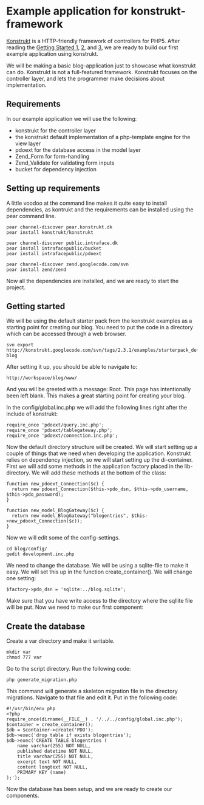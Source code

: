 Example application for konstrukt-framework
==

[Konstrukt](http://konstrukt.dk/) is a HTTP-friendly framework of controllers for PHP5. After reading the [Getting Started 1](http://konstrukt.dk/getting-started-part1.html), [2](http://konstrukt.dk/getting-started-part2.html), and [3](http://konstrukt.dk/getting-started-part3.html), we are ready to build our first example application using konstrukt.

We will be making a basic blog-application just to showcase what konstrukt can do. Konstrukt is not a full-featured framework. Konstrukt focuses on the controller layer, and lets the programmer make decisions about implementation.

Requirements
-- 

In our example application we will use the following:

* konstrukt for the controller layer
* the konstrukt default implementation of a php-template engine for the view layer
* pdoext for the database access in the model layer
* Zend_Form for form-handling
* Zend_Validate for validating form inputs
* bucket for dependency injection

Setting up requirements
--

A little voodoo at the command line makes it quite easy to install dependencies, as kontrukt and the requirements can be installed using the pear command line.

    pear channel-discover pear.konstrukt.dk
    pear install konstrukt/konstrukt

    pear channel-discover public.intraface.dk
    pear install intrafacepublic/bucket
    pear install intrafacepublic/pdoext

    pear channel-discover zend.googlecode.com/svn
    pear install zend/zend

Now all the dependencies are installed, and we are ready to start the project.

Getting started
--

We will be using the default starter pack from the konstrukt examples as a starting point for creating our blog. You need to put the code in a directory which can be accessed through a web browser.

    svn export http://konstrukt.googlecode.com/svn/tags/2.3.1/examples/starterpack_default blog
    
After setting it up, you should be able to navigate to:

	http://workspace/blog/www/
	
And you will be greeted with a message: Root. This page has intentionally been left blank. This makes a great starting point for creating your blog.

In the config/global.inc.php we will add the following lines right after the include of konstrukt:

    require_once 'pdoext/query.inc.php';
    require_once 'pdoext/tablegateway.php';
    require_once 'pdoext/connection.inc.php';

Now the default directory structure will be created. We will start setting up a couple of things that we need when developing the application. Konstrukt relies on dependency injection, so we will start setting up the di-container. First we will add some methods in the application factory placed in the lib-directory. We will add these methods at the bottom of the class:

    function new_pdoext_Connection($c) {
      return new pdoext_Connection($this->pdo_dsn, $this->pdo_username, $this->pdo_password);
    }

    function new_model_BlogGateway($c) {
      return new model_BlogGateway("blogentries", $this->new_pdoext_Connection($c));
    }
	
Now we will edit some of the config-settings.

	cd blog/config/
	gedit development.inc.php
	
We need to change the database. We will be using a sqlite-file to make it easy. We will set this up in the function create_container(). We will change one setting:

    $factory->pdo_dsn = 'sqlite:../blog.sqlite';

Make sure that you have write access to the directory where the sqllite file will be put. Now we need to make our first component:

Create the database
--

Create a var directory and make it writable.

	mkdir var
	chmod 777 var

Go to the script directory. Run the following code:

    php generate_migration.php
 
This command will generate a skeleton migration file in the directory migrations. Navigate to that file and edit it. Put in the following code:

	#!/usr/bin/env php
	<?php
	require_once(dirname(__FILE__) . '/../../config/global.inc.php');
	$container = create_container();
	$db = $container->create('PDO');
	$db->exec('drop table if exists blogentries');
	$db->exec('CREATE TABLE blogentries (
  		name varchar(255) NOT NULL,
  		published datetime NOT NULL,
  		title varchar(255) NOT NULL,
  		excerpt text NOT NULL,
  		content longtext NOT NULL,
	  	PRIMARY KEY (name)
    );');    

Now the database has been setup, and we are ready to create our components.
